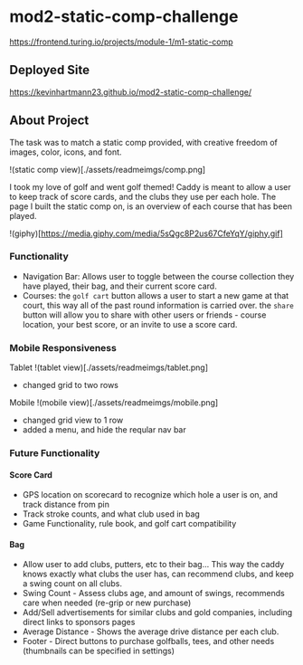 # mod2-static-comp-challenge
https://frontend.turing.io/projects/module-1/m1-static-comp

## Deployed Site
https://kevinhartmann23.github.io/mod2-static-comp-challenge/

## About Project
The task was to match a static comp provided, with creative freedom of images, color, icons, and font.

!(static comp view)[./assets/readmeimgs/comp.png]

 I took my love of golf and went golf themed! Caddy is meant to allow a user to keep track of score cards, and the clubs they use per each hole. The page I built the static comp on, is an overview of each course that has been played.

!(giphy)[https://media.giphy.com/media/5sQgc8P2us67CfeYqY/giphy.gif]

### Functionality
- Navigation Bar: Allows user to toggle between the course collection they have played, their bag, and their current score card.
- Courses: the `golf cart` button allows a user to start a new game at that court, this way all of the past round information is carried over. the `share` button will allow you to share with other users or friends - course location, your best score, or an invite to use a score card.

### Mobile Responsiveness
Tablet
!(tablet view)[./assets/readmeimgs/tablet.png]
- changed grid to two rows

Mobile
!(mobile view)[./assets/readmeimgs/mobile.png]
- changed grid view to 1 row
- added a menu, and hide the reqular nav bar

### Future Functionality
#### Score Card
- GPS location on scorecard to recognize which hole a user is on, and track distance from pin
- Track stroke counts, and what club used in bag
- Game Functionality, rule book, and golf cart compatibility

#### Bag
- Allow user to add clubs, putters, etc to their bag... This way the caddy knows exactly what clubs the user has, can recommend clubs, and keep a swing count on all clubs.
- Swing Count - Assess clubs age, and amount of swings, recommends care when needed (re-grip or new purchase)
- Add/Sell advertisements for similar clubs and gold companies, including direct links to sponsors pages
- Average Distance - Shows the average drive distance per each club.
- Footer - Direct buttons to purchase golfballs, tees, and other needs (thumbnails can be specified in settings)
